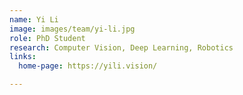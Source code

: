 ```yaml
---
name: Yi Li
image: images/team/yi-li.jpg
role: PhD Student
research: Computer Vision, Deep Learning, Robotics
links:
  home-page: https://yili.vision/

---
```


